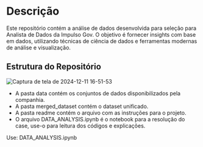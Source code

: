 # Descrição

Este repositório contém a análise de dados desenvolvida para seleção para Analista de Dados da Impulso Gov. 
O objetivo é fornecer insights com base em dados, utilizando técnicas de ciência de dados e ferramentas modernas de análise e visualização.

## Estrutura do Repositório

![Captura de tela de 2024-12-11 16-51-53](https://github.com/user-attachments/assets/2b6c632b-8208-448b-96cd-71ecf7207e68)



* A pasta data contém os conjuntos de dados disponibilizados pela companhia.
* A pasta merged_dataset contém o dataset unificado.
* A pasta readme contém o arquivo com as instruções para o projeto.
* O arquivo DATA_ANALYSIS.ipynb  é o notebook para a resolução do case, use-o para leitura dos códigos e explicações.


Use: DATA_ANALYSIS.ipynb


